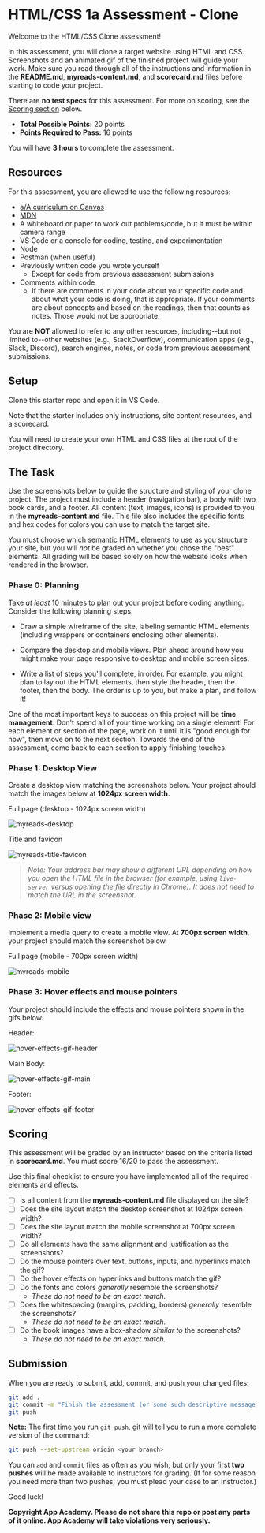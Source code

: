# HTML/CSS 1a Assessment - Clone

Welcome to the HTML/CSS Clone assessment!

In this assessment, you will clone a target website using HTML and CSS.
Screenshots and an animated gif of the finished project will guide your work.
Make sure you read through all of the instructions and information in the
__README.md__, __myreads-content.md__, and __scorecard.md__ files before
starting to code your project.

There are **no test specs** for this assessment. For more on scoring, see the
[Scoring section](#scoring) below.

* __Total Possible Points:__ 20 points  
* __Points Required to Pass:__ 16 points  

You will have **3 hours** to complete the assessment.

## Resources

For this assessment, you are allowed to use the following resources:

* [a/A curriculum on Canvas][canvas]
* [MDN]
* A whiteboard or paper to work out problems/code, but it must be within camera
  range
* VS Code or a console for coding, testing, and experimentation
* Node
* Postman (when useful)
* Previously written code you wrote yourself
  * Except for code from previous assessment submissions
* Comments within code
  * If there are comments in your code about your specific code and about what
    your code is doing, that is appropriate. If your comments are about concepts
    and based on the readings, then that counts as notes. Those would not be
    appropriate.

You are **NOT** allowed to refer to any other resources, including--but not
limited to--other websites (e.g., StackOverflow), communication apps (e.g.,
Slack, Discord), search engines, notes, or code from previous assessment
submissions.

[canvas]: https://appacademy.instructure.com/

## Setup

Clone this starter repo and open it in VS Code.

Note that the starter includes only instructions, site content resources, and a
scorecard.

You will need to create your own HTML and CSS files at the root of the project
directory.

## The Task

Use the screenshots below to guide the structure and styling of your clone
project. The project must include a header (navigation bar), a body with two
book cards, and a footer. All content (text, images, icons) is provided to you
in the __myreads-content.md__ file. This file also includes the specific fonts
and hex codes for colors you can use to match the target site.

You must choose which semantic HTML elements to use as you structure your site,
but you will _not_ be graded on whether you chose the "best" elements. All
grading will be based solely on how the website looks when rendered in the
browser.

### Phase 0: Planning

Take _at least_ 10 minutes to plan out your project before coding anything.
Consider the following planning steps.

- Draw a simple wireframe of the site, labeling semantic HTML elements
  (including wrappers or containers enclosing other elements).

- Compare the desktop and mobile views. Plan ahead around how you might
  make your page responsive to desktop and mobile screen sizes.

- Write a list of steps you'll complete, in order. For example, you might plan
  to lay out the HTML elements, then style the header, then the footer, then the
  body. The order is up to you, but make a plan, and follow it!

One of the most important keys to success on this project will be __time
management__. Don't spend all of your time working on a single element! For each
element or section of the page, work on it until it is "good enough for now",
then move on to the next section. Towards the end of the assessment, come back
to each section to apply finishing touches.

### Phase 1: Desktop View

Create a desktop view matching the screenshots below. Your project should
match the images below at __1024px screen width__.

Full page (desktop - 1024px screen width)

![myreads-desktop]

Title and favicon

![myreads-title-favicon]

> _Note: Your address bar may show a different URL depending on how you open the
> HTML file in the browser (for example, using `live-server` versus opening the
> file directly in Chrome). It does not need to match the URL in the
> screenshot._

### Phase 2: Mobile view

Implement a media query to create a mobile view. At __700px screen width__, your
project should match the screenshot below.

Full page (mobile - 700px screen width)

![myreads-mobile]

### Phase 3: Hover effects and mouse pointers

Your project should include the effects and mouse pointers shown in the gifs
below.

Header:

![hover-effects-gif-header]

Main Body:

![hover-effects-gif-main]

Footer:

![hover-effects-gif-footer]

## Scoring

This assessment will be graded by an instructor based on the criteria listed in
__scorecard.md__. You must score 16/20 to pass the assessment.

Use this final checklist to ensure you have implemented all of the required
elements and effects.

- [ ] Is all content from the __myreads-content.md__ file displayed on the site?
- [ ] Does the site layout match the desktop screenshot at 1024px screen width?
- [ ] Does the site layout match the mobile screenshot at 700px screen width?
- [ ] Do all elements have the same alignment and justification as the
      screenshots?
- [ ] Do the mouse pointers over text, buttons, inputs, and hyperlinks match the
      gif?
- [ ] Do the hover effects on hyperlinks and buttons match the gif?
- [ ] Do the fonts and colors _generally_ resemble the screenshots?
  - _These do not need to be an exact match._
- [ ] Does the whitespacing (margins, padding, borders) _generally_ resemble the screenshots?
  - _These do not need to be an exact match._
- [ ] Do the book images have a box-shadow _similar to_ the screenshots?
  - _These do not need to be an exact match._

## Submission

When you are ready to submit, add, commit, and push your changed files:

   ```sh
   git add .
   git commit -m "Finish the assessment (or some such descriptive message)"
   git push
   ```

   **Note:** The first time you run `git push`, git will tell you to run a more
   complete version of the command:

   ```sh
   git push --set-upstream origin <your branch>
   ```

You can `add` and `commit` files as often as you wish, but only your first **two
pushes** will be made available to instructors for grading. (If for some reason
you need more than two pushes, you must plead your case to an Instructor.)

Good luck!

**Copyright App Academy. Please do not share this repo or post any parts of it
online. App Academy will take violations very seriously.**

[MDN]: https://developer.mozilla.org/en-US/
[myreads-desktop]: https://appacademy-open-assets.s3.us-west-1.amazonaws.com/Modular-Curriculum/content/week-07/MyReads/myreads-desktop.png
[myreads-mobile]: https://appacademy-open-assets.s3.us-west-1.amazonaws.com/Modular-Curriculum/content/week-07/MyReads/myreads-mobile.png
[myreads-title-favicon]: https://appacademy-open-assets.s3.us-west-1.amazonaws.com/Modular-Curriculum/content/week-07/MyReads/myreads-title-favicon.png
[hover-effects-gif-header]: https://media.giphy.com/media/v1.Y2lkPTc5MGI3NjExZTBjZmJkOTQ5ODA1MzYzYTdkNmE2MjIwMDRmYTRiMWY4ZWUzNWUxNCZjdD1n/ujfUTF4q56Jw6MS5iv/giphy.gif
[hover-effects-gif-main]: https://media.giphy.com/media/v1.Y2lkPTc5MGI3NjExMWM4NWM4NWZiM2FhNmM5ZDlhZDFjNmQ2OTg3ZWEwNzZhNWZhMjVjMiZjdD1n/0scsuguQZkOpLrkMqs/giphy.gif
[hover-effects-gif-footer]: https://media.giphy.com/media/v1.Y2lkPTc5MGI3NjExZTNmYTQ5MGI1NjU5NTQ3Y2FkZTU0NTUzNTRjMzRmMDI4OGI0ZWE0MCZjdD1n/LDXOSeKDBM7HiToTqs/giphy.gif
